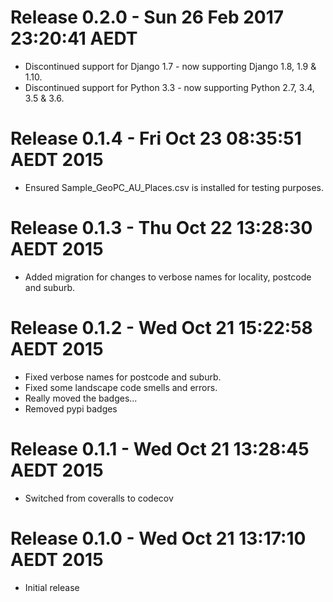 # Release 0.2.0 - Sun 26 Feb 2017 23:20:41 AEDT

- Discontinued support for Django 1.7 - now supporting Django 1.8, 1.9 & 1.10.
- Discontinued support for Python 3.3 - now supporting Python 2.7, 3.4, 3.5 & 3.6.

# Release 0.1.4 - Fri Oct 23 08:35:51 AEDT 2015

- Ensured Sample_GeoPC_AU_Places.csv is installed for testing purposes.

# Release 0.1.3 - Thu Oct 22 13:28:30 AEDT 2015

- Added migration for changes to verbose names for locality, postcode and suburb.

# Release 0.1.2 - Wed Oct 21 15:22:58 AEDT 2015

- Fixed verbose names for postcode and suburb.
- Fixed some landscape code smells and errors.
- Really moved the badges...
- Removed pypi badges

# Release 0.1.1 - Wed Oct 21 13:28:45 AEDT 2015

- Switched from coveralls to codecov

# Release 0.1.0 - Wed Oct 21 13:17:10 AEDT 2015

- Initial release

